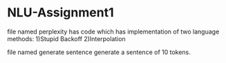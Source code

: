 # NLU-Assignment1

file named perplexity has code which has implementation of two language methods:
1)Stupid Backoff
2)Interpolation

file named generate sentence generate a sentence of 10 tokens.
